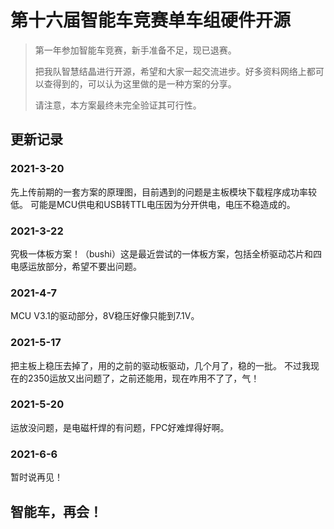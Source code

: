 # 第十六届智能车竞赛单车组硬件开源

> 第一年参加智能车竞赛，新手准备不足，现已退赛。
> 
> 把我队智慧结晶进行开源，希望和大家一起交流进步。好多资料网络上都可以查得到的，可以认为这里做的是一种方案的分享。
> 
> 请注意，本方案最终未完全验证其可行性。

## 更新记录
### 2021-3-20
先上传前期的一套方案的原理图，目前遇到的问题是主板模块下载程序成功率较低。
可能是MCU供电和USB转TTL电压因为分开供电，电压不稳造成的。

### 2021-3-22
究极一体板方案！（bushi）这是最近尝试的一体板方案，包括全桥驱动芯片和四电感运放部分，希望不要出问题。

### 2021-4-7
MCU V3.1的驱动部分，8V稳压好像只能到7.1V。

### 2021-5-17
把主板上稳压去掉了，用的之前的驱动板驱动，几个月了，稳的一批。
不过我现在的2350运放又出问题了，之前还能用，现在咋用不了了，气！

### 2021-5-20
运放没问题，是电磁杆焊的有问题，FPC好难焊得好啊。

### 2021-6-6
暂时说再见！

## 智能车，再会！
